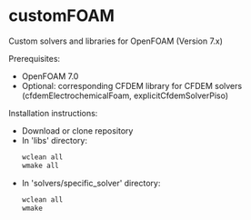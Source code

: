 # customFOAM
Custom solvers and libraries for OpenFOAM (Version 7.x)

Prerequisites:
- OpenFOAM 7.0 
- Optional: corresponding CFDEM library for CFDEM solvers (cfdemElectrochemicalFoam, explicitCfdemSolverPiso)

Installation instructions:
* Download or clone repository
* In 'libs' directory:
  ```sh
  wclean all
  wmake all
  ```
* In 'solvers/specific_solver' directory:
  ```sh
  wclean all
  wmake
  ```
